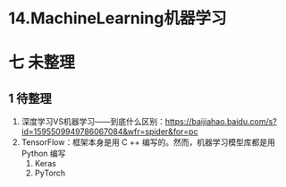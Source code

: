 # 14.MachineLearning机器学习


# 七 未整理
## 1 待整理
1. 深度学习VS机器学习——到底什么区别：https://baijiahao.baidu.com/s?id=1595509949786067084&wfr=spider&for=pc
2. TensorFlow：框架本身是用 C ++ 编写的。然而，机器学习模型库都是用 Python 编写
   1. Keras
   2. PyTorch